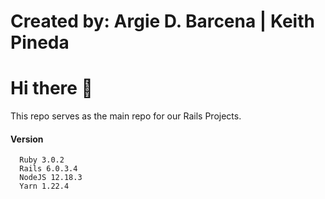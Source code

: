 # Created by: Argie D. Barcena | Keith Pineda

# Hi there 👋

This repo serves as the main repo for our Rails Projects. 


#### Version

```
  Ruby 3.0.2
  Rails 6.0.3.4
  NodeJS 12.18.3
  Yarn 1.22.4
```


